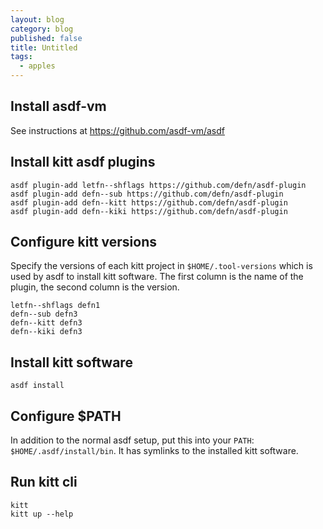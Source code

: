 ```yaml
---
layout: blog
category: blog
published: false
title: Untitled
tags:
  - apples
---
```

## Install asdf-vm

See instructions at https://github.com/asdf-vm/asdf

## Install kitt asdf plugins

```
asdf plugin-add letfn--shflags https://github.com/defn/asdf-plugin
asdf plugin-add defn--sub https://github.com/defn/asdf-plugin
asdf plugin-add defn--kitt https://github.com/defn/asdf-plugin
asdf plugin-add defn--kiki https://github.com/defn/asdf-plugin
```

## Configure kitt versions

Specify the versions of each kitt project in `$HOME/.tool-versions` which is used by asdf to install kitt software.  The first column is the name of the plugin, the second column is the version.

```
letfn--shflags defn1
defn--sub defn3
defn--kitt defn3
defn--kiki defn3
```

## Install kitt software

`asdf install`

## Configure $PATH

In addition to the normal asdf setup, put this into your `PATH`: `$HOME/.asdf/install/bin`.  It has symlinks to the installed kitt software.

## Run kitt cli

```
kitt
kitt up --help
```
